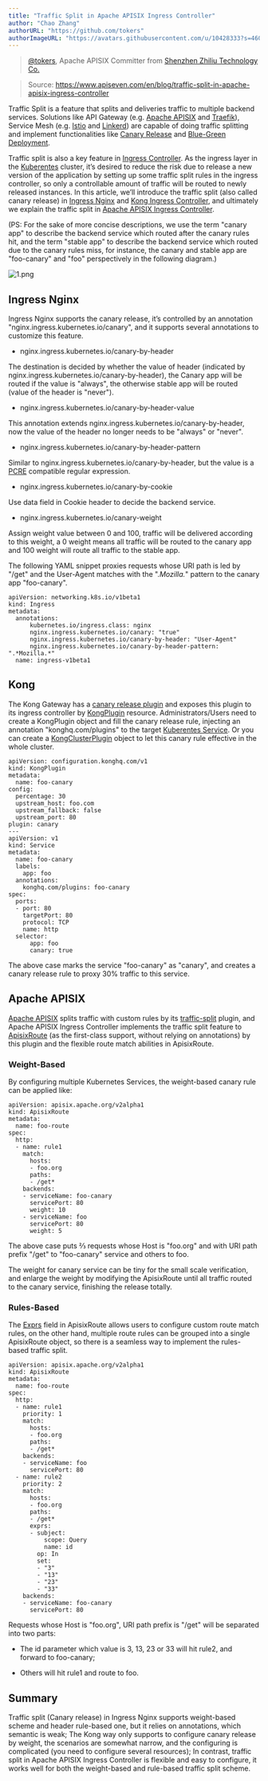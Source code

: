 ```yaml
---
title: "Traffic Split in Apache APISIX Ingress Controller"
author: "Chao Zhang"
authorURL: "https://github.com/tokers"
authorImageURL: "https://avatars.githubusercontent.com/u/10428333?s=460&u=f48ef50c5621a1616a3ede50221547e34270e061&v=4"
---
```

> [@tokers](https://github.com/tokers), Apache APISIX Committer from [Shenzhen Zhiliu Technology Co.](https://www.apiseven.com/)
>

<!--truncate-->

> Source: https://www.apiseven.com/en/blog/traffic-split-in-apache-apisix-ingress-controller
>
Traffic Split is a feature that splits and deliveries traffic to multiple backend services. Solutions like API Gateway (e.g. [Apache APISIX](http://apisix.apache.org/) and [Traefik](https://traefik.io/)), Service Mesh (e.g. [Istio](https://istio.io/) and [Linkerd](https://linkerd.io/)) are capable of doing traffic splitting and implement functionalities like [Canary Release](https://blog.getambassador.io/cloud-native-patterns-canary-release-1cb8f82d371a) and [Blue-Green Deployment](https://martinfowler.com/bliki/BlueGreenDeployment.html).

Traffic split is also a key feature in [Ingress Controller](https://kubernetes.io/docs/concepts/services-networking/ingress-controllers/). As the ingress layer in the [Kuberentes](https://kubernetes.io/) cluster, it’s desired to reduce the risk due to release a new version of the application by setting up some traffic split rules in the ingress controller, so only a controllable amount of traffic will be routed to newly released instances. In this article, we’ll introduce the traffic split (also called canary release) in [Ingress Nginx](https://kubernetes.github.io/ingress-nginx/) and [Kong Ingress Controller](https://github.com/Kong/kubernetes-ingress-controller), and ultimately we explain the traffic split in [Apache APISIX Ingress Controller](https://github.com/apache/apisix-ingress-controller).

(PS: For the sake of more concise descriptions, we use the term "canary app" to describe the backend service which routed after the canary rules hit, and the term "stable app" to describe the backend service which routed due to the canary rules miss, for instance, the canary and stable app are "foo-canary" and "foo" perspectively in the following diagram.)

![1.png](https://lh6.googleusercontent.com/E_qq-RFIcVBbTFsI8-QTNH7Io5vOXapdQUaAzKE2mYlyvtXUlZEoSd8aVMHAppARmXx9_wgHsgP1CWK_R74MfPV58dLQ71kEcU57DooHKz2LuKb6D6TW9B2_C8rLsm8wHTk2_zZt)

## Ingress Nginx

Ingress Nginx supports the canary release, it’s controlled by an annotation "nginx.ingress.kubernetes.io/canary", and it supports several annotations to customize this feature.

+ nginx.ingress.kubernetes.io/canary-by-header

The destination is decided by whether the value of header (indicated by nginx.ingress.kubernetes.io/canary-by-header), the Canary app will be routed if the value is "always", the otherwise stable app will be routed (value of the header is "never").

+ nginx.ingress.kubernetes.io/canary-by-header-value

This annotation extends nginx.ingress.kubernetes.io/canary-by-header, now the value of the header no longer needs to be "always" or "never".

+ nginx.ingress.kubernetes.io/canary-by-header-pattern

Similar to nginx.ingress.kubernetes.io/canary-by-header, but the value is a [PCRE](https://www.pcre.org/) compatible regular expression.

+ nginx.ingress.kubernetes.io/canary-by-cookie

Use data field in Cookie header to decide the backend service.

+ nginx.ingress.kubernetes.io/canary-weight

Assign weight value between 0 and 100, traffic will be delivered according to this weight, a 0 weight means all traffic will be routed to the canary app and 100 weight will route all traffic to the stable app.

The following YAML snippet proxies requests whose URI path is led by "/get" and the User-Agent matches with the ".*Mozilla.*" pattern to the canary app "foo-canary".

```
apiVersion: networking.k8s.io/v1beta1
kind: Ingress
metadata:
  annotations:
      kubernetes.io/ingress.class: nginx
      nginx.ingress.kubernetes.io/canary: "true"
      nginx.ingress.kubernetes.io/canary-by-header: "User-Agent"
      nginx.ingress.kubernetes.io/canary-by-header-pattern:
".*Mozilla.*"
  name: ingress-v1beta1
```

## Kong

The Kong Gateway has a [canary release plugin](https://docs.konghq.com/hub/kong-inc/canary/0.32-x.html) and exposes this plugin to its ingress controller by [KongPlugin](https://docs.konghq.com/hub/) resource. Administrators/Users need to create a KongPlugin object and fill the canary release rule, injecting an annotation "konghq.com/plugins" to the target [Kuberentes Service](https://kubernetes.io/docs/concepts/services-networking/service/). Or you can create a [KongClusterPlugin](https://docs.konghq.com/kubernetes-ingress-controller/1.1.x/guides/using-kongclusterplugin-resource/) object to let this canary rule effective in the whole cluster.

```
apiVersion: configuration.konghq.com/v1
kind: KongPlugin
metadata:
  name: foo-canary
config:
  percentage: 30
  upstream_host: foo.com
  upstream_fallback: false
  upstream_port: 80
plugin: canary
---
apiVersion: v1
kind: Service
metadata:
  name: foo-canary
  labels:
    app: foo
  annotations:
    konghq.com/plugins: foo-canary
spec:
  ports:
  - port: 80
    targetPort: 80
    protocol: TCP
    name: http
  selector:
      app: foo
      canary: true
```

The above case marks the service "foo-canary" as "canary", and creates a canary release rule to proxy 30% traffic to this service.

## Apache APISIX

[Apache APISIX](https://apisix.apache.org) splits traffic with custom rules by its [traffic-split](https://apisix.apache.org/docs/apisix/plugins/traffic-split) plugin, and Apache APISIX Ingress Controller implements the traffic split feature to [ApisixRoute](https://apisix.apache.org/docs/ingress-controller/concepts/apisix_route) (as the first-class support, without relying on annotations) by this plugin and the flexible route match abilities in ApisixRoute.

### Weight-Based

By configuring multiple Kubernetes Services, the weight-based canary rule can be applied like:

```
apiVersion: apisix.apache.org/v2alpha1
kind: ApisixRoute
metadata:
  name: foo-route
spec:
  http:
  - name: rule1
    match:
      hosts:
      - foo.org
      paths:
      - /get*
    backends:
    - serviceName: foo-canary
      servicePort: 80
      weight: 10
    - serviceName: foo
      servicePort: 80
      weight: 5
```

The above case puts ⅔ requests whose Host is "foo.org" and with URI path prefix "/get" to "foo-canary" service and others to foo.

The weight for canary service can be tiny for the small scale verification, and enlarge the weight by modifying the ApisixRoute until all traffic routed to the canary service, finishing the release totally.

### Rules-Based

The [Exprs](https://github.com/apache/apisix-ingress-controller/blob/master/docs/en/latest/concepts/apisix_route.md#advanced-route-features) field in ApisixRoute allows users to configure custom route match rules, on the other hand, multiple route rules can be grouped into a single ApisixRoute object, so there is a seamless way to implement the rules-based traffic split.

```
apiVersion: apisix.apache.org/v2alpha1
kind: ApisixRoute
metadata:
  name: foo-route
spec:
  http:
  - name: rule1
    priority: 1
    match:
      hosts:
      - foo.org
      paths:
      - /get*
    backends:
    - serviceName: foo
      servicePort: 80
  - name: rule2
    priority: 2
    match:
      hosts:
      - foo.org
      paths:
      - /get*
      exprs:
      - subject:
          scope: Query
          name: id
        op: In
        set:
        - "3"
        - "13"
        - "23"
        - "33"
    backends:
    - serviceName: foo-canary
      servicePort: 80
```

Requests whose Host is "foo.org", URI path prefix is "/get" will be separated into two parts:

+ The id parameter which value is 3, 13, 23 or 33 will hit rule2, and forward to foo-canary;

+ Others will hit rule1 and route to foo.

## Summary

Traffic split (Canary release) in Ingress Nginx supports weight-based scheme and header rule-based one, but it relies on annotations, which semantic is weak; The Kong way only supports to configure canary release by weight, the scenarios are somewhat narrow, and the configuring is complicated (you need to configure several resources); In contrast, traffic split in Apache APISIX Ingress Controller is flexible and easy to configure, it works well for both the weight-based and rule-based traffic split scheme.
